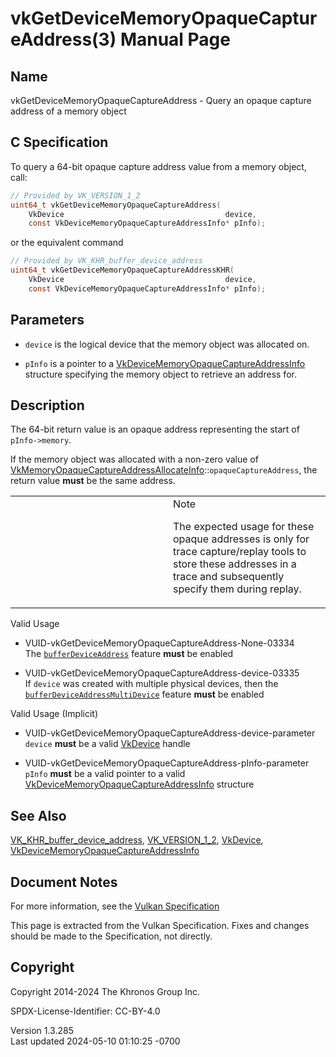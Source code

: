 # vkGetDeviceMemoryOpaqueCaptureAddress(3) Manual Page

## Name

vkGetDeviceMemoryOpaqueCaptureAddress - Query an opaque capture address
of a memory object



## <a href="#_c_specification" class="anchor"></a>C Specification

To query a 64-bit opaque capture address value from a memory object,
call:

``` c
// Provided by VK_VERSION_1_2
uint64_t vkGetDeviceMemoryOpaqueCaptureAddress(
    VkDevice                                    device,
    const VkDeviceMemoryOpaqueCaptureAddressInfo* pInfo);
```

or the equivalent command

``` c
// Provided by VK_KHR_buffer_device_address
uint64_t vkGetDeviceMemoryOpaqueCaptureAddressKHR(
    VkDevice                                    device,
    const VkDeviceMemoryOpaqueCaptureAddressInfo* pInfo);
```

## <a href="#_parameters" class="anchor"></a>Parameters

- `device` is the logical device that the memory object was allocated
  on.

- `pInfo` is a pointer to a
  [VkDeviceMemoryOpaqueCaptureAddressInfo](https://registry.khronos.org/vulkan/specs/1.3-extensions/man/html/VkDeviceMemoryOpaqueCaptureAddressInfo.html)
  structure specifying the memory object to retrieve an address for.

## <a href="#_description" class="anchor"></a>Description

The 64-bit return value is an opaque address representing the start of
`pInfo->memory`.

If the memory object was allocated with a non-zero value of
[VkMemoryOpaqueCaptureAddressAllocateInfo](https://registry.khronos.org/vulkan/specs/1.3-extensions/man/html/VkMemoryOpaqueCaptureAddressAllocateInfo.html)::`opaqueCaptureAddress`,
the return value **must** be the same address.

<table>
<colgroup>
<col style="width: 50%" />
<col style="width: 50%" />
</colgroup>
<tbody>
<tr class="odd">
<td class="icon"><em></em></td>
<td class="content">Note
<p>The expected usage for these opaque addresses is only for trace
capture/replay tools to store these addresses in a trace and
subsequently specify them during replay.</p></td>
</tr>
</tbody>
</table>

Valid Usage

- <a href="#VUID-vkGetDeviceMemoryOpaqueCaptureAddress-None-03334"
  id="VUID-vkGetDeviceMemoryOpaqueCaptureAddress-None-03334"></a>
  VUID-vkGetDeviceMemoryOpaqueCaptureAddress-None-03334  
  The <a
  href="https://registry.khronos.org/vulkan/specs/1.3-extensions/html/vkspec.html#features-bufferDeviceAddress"
  target="_blank" rel="noopener"><code>bufferDeviceAddress</code></a>
  feature **must** be enabled

- <a href="#VUID-vkGetDeviceMemoryOpaqueCaptureAddress-device-03335"
  id="VUID-vkGetDeviceMemoryOpaqueCaptureAddress-device-03335"></a>
  VUID-vkGetDeviceMemoryOpaqueCaptureAddress-device-03335  
  If `device` was created with multiple physical devices, then the <a
  href="https://registry.khronos.org/vulkan/specs/1.3-extensions/html/vkspec.html#features-bufferDeviceAddressMultiDevice"
  target="_blank"
  rel="noopener"><code>bufferDeviceAddressMultiDevice</code></a> feature
  **must** be enabled

Valid Usage (Implicit)

- <a href="#VUID-vkGetDeviceMemoryOpaqueCaptureAddress-device-parameter"
  id="VUID-vkGetDeviceMemoryOpaqueCaptureAddress-device-parameter"></a>
  VUID-vkGetDeviceMemoryOpaqueCaptureAddress-device-parameter  
  `device` **must** be a valid [VkDevice](https://registry.khronos.org/vulkan/specs/1.3-extensions/man/html/VkDevice.html) handle

- <a href="#VUID-vkGetDeviceMemoryOpaqueCaptureAddress-pInfo-parameter"
  id="VUID-vkGetDeviceMemoryOpaqueCaptureAddress-pInfo-parameter"></a>
  VUID-vkGetDeviceMemoryOpaqueCaptureAddress-pInfo-parameter  
  `pInfo` **must** be a valid pointer to a valid
  [VkDeviceMemoryOpaqueCaptureAddressInfo](https://registry.khronos.org/vulkan/specs/1.3-extensions/man/html/VkDeviceMemoryOpaqueCaptureAddressInfo.html)
  structure

## <a href="#_see_also" class="anchor"></a>See Also

[VK_KHR_buffer_device_address](https://registry.khronos.org/vulkan/specs/1.3-extensions/man/html/VK_KHR_buffer_device_address.html),
[VK_VERSION_1_2](https://registry.khronos.org/vulkan/specs/1.3-extensions/man/html/VK_VERSION_1_2.html), [VkDevice](https://registry.khronos.org/vulkan/specs/1.3-extensions/man/html/VkDevice.html),
[VkDeviceMemoryOpaqueCaptureAddressInfo](https://registry.khronos.org/vulkan/specs/1.3-extensions/man/html/VkDeviceMemoryOpaqueCaptureAddressInfo.html)

## <a href="#_document_notes" class="anchor"></a>Document Notes

For more information, see the <a
href="https://registry.khronos.org/vulkan/specs/1.3-extensions/html/vkspec.html#vkGetDeviceMemoryOpaqueCaptureAddress"
target="_blank" rel="noopener">Vulkan Specification</a>

This page is extracted from the Vulkan Specification. Fixes and changes
should be made to the Specification, not directly.

## <a href="#_copyright" class="anchor"></a>Copyright

Copyright 2014-2024 The Khronos Group Inc.

SPDX-License-Identifier: CC-BY-4.0

Version 1.3.285  
Last updated 2024-05-10 01:10:25 -0700
